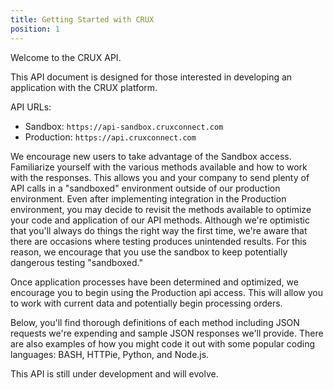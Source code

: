```yaml
---
title: Getting Started with CRUX
position: 1
---
```


Welcome to the CRUX API.

This API document is designed for those interested in developing an application with the CRUX platform.

API URLs:

* Sandbox: `https://api-sandbox.cruxconnect.com`
* Production: `https://api.cruxconnect.com`

We encourage new users to take advantage of the Sandbox access. Familiarize yourself with the various methods available and how to work with the responses. This allows you and your company to send plenty of API calls in a "sandboxed" environment outside of our production environment. Even after implementing integration in the Production environment, you may decide to revisit the methods available to optimize your code and application of our API methods. Although we're optimistic that you'll always do things the right way the first time, we're aware that there are occasions where testing produces unintended results. For this reason, we encourage that you use the sandbox to keep potentially dangerous testing "sandboxed."

Once application processes have been determined and optimized, we encourage you to begin using the Production api access. This will allow you to work with current data and potentially begin processing orders.

Below, you'll find thorough definitions of each method including JSON requests we're expending and sample JSON responses we'll provide. There are also examples of how you might code it out with some popular coding languages: BASH, HTTPie, Python, and Node.js.

This API is still under development and will evolve.

